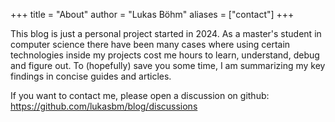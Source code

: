 +++
title = "About"
author = "Lukas Böhm"
aliases = ["contact"]
+++

This blog is just a personal project started in 2024.
As a master's student in computer science there have been
many cases where using certain technologies inside my projects cost me hours to learn, understand, debug and figure out.
To (hopefully) save you some time, I am summarizing my key findings in concise guides and articles.

If you want to contact me, please open a discussion on github: <https://github.com/lukasbm/blog/discussions>
